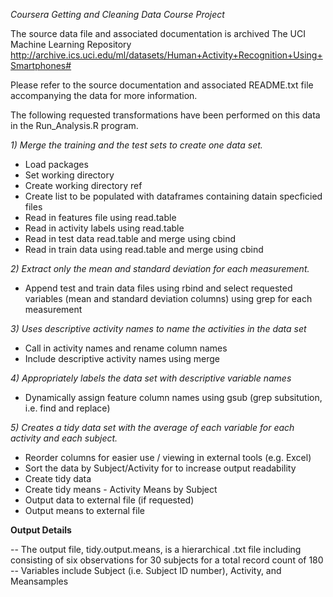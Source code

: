 *Coursera Getting and Cleaning Data Course Project*

The source data file and associated documentation is archived The UCI Machine Learning Repository
http://archive.ics.uci.edu/ml/datasets/Human+Activity+Recognition+Using+Smartphones# 

Please refer to the source documentation and associated README.txt file accompanying the data for more information.  

The following requested transformations have been performed on this data in the Run_Analysis.R program. 

*1) Merge the training and the test sets to create one data set.*

- Load packages
- Set working directory
- Create working directory ref
- Create list to be populated with dataframes containing datain specficied files
- Read in features file using read.table
- Read in activity labels using read.table
- Read in test data read.table and merge using cbind 
- Read in train data using read.table and merge using cbind 

*2) Extract only the mean and standard deviation for each measurement.* 

- Append test and train data files using rbind and select requested variables (mean and standard deviation columns) using grep for each measurement

*3) Uses descriptive activity names to name the activities in the data set*

- Call in activity names and rename column names
- Include descriptive activity names using merge 

*4) Appropriately labels the data set with descriptive variable names*

- Dynamically assign feature column names using gsub (grep subsitution, i.e. find and replace) 

*5) Creates a tidy data set with the average of each variable for each activity and each subject.*

- Reorder columns for easier use / viewing in external tools (e.g. Excel)
- Sort the data by Subject/Activity for to increase output readability
- Create tidy data
- Create tidy means - Activity Means by Subject
- Output data to external file (if requested)
- Output means to external file
 
**Output Details**

  -- The output file, tidy.output.means, is a hierarchical .txt file including consisting of six observations for 30 subjects for a total record count of 180
  -- Variables include Subject (i.e. Subject ID number), Activity, and Meansamples
